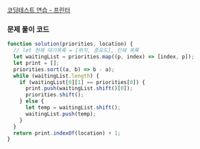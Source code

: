 [코딩테스트 연습 - 프린터](https://school.programmers.co.kr/learn/courses/30/lessons/42587)

### 문제 풀이 코드

```jsx
function solution(priorities, location) {
  // let 현재 대기목록 = [위치, 중요도], 인쇄 목록
  let waitingList = priorities.map((p, index) => [index, p]);
  let print = [];
  priorities.sort((a, b) => b - a);
  while (waitingList.length) {
    if (waitingList[0][1] == priorities[0]) {
      print.push(waitingList.shift()[0]);
      priorities.shift();
    } else {
      let temp = waitingList.shift();
      waitingList.push(temp);
    }
  }
  return print.indexOf(location) + 1;
}
```